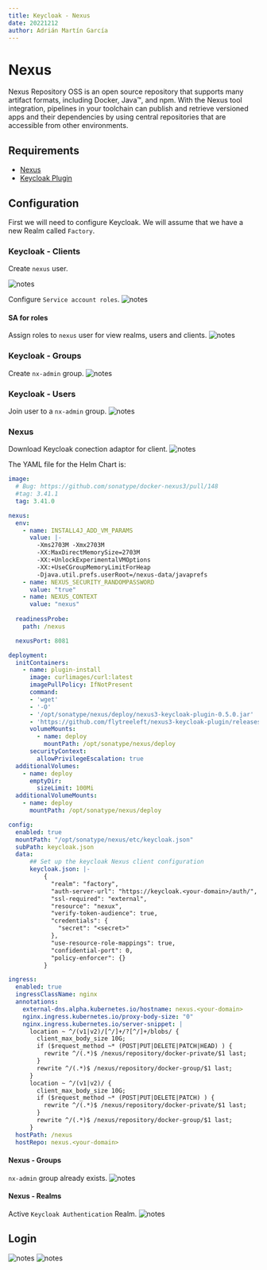 ```yaml
---
title: Keycloak - Nexus
date: 20221212
author: Adrián Martín García
---
```


# Nexus
Nexus Repository OSS is an open source repository that supports many artifact formats, including Docker, Java™, and npm. With the Nexus tool integration, pipelines in your toolchain can publish and retrieve versioned apps and their dependencies by using central repositories that are accessible from other environments.

## Requirements
* [Nexus](https://github.com/sonatype/nxrm3-helm-repository/tree/main/nexus-repository-manager)
* [Keycloak Plugin](https://github.com/flytreeleft/nexus3-keycloak-plugin)

## Configuration
First we will need to configure Keycloak. We will assume that we have a new Realm called `Factory`.

### Keycloak - Clients
Create `nexus` user.

![notes](../images/security_keycloak_nexus_client_01.png)


Configure `Service account roles`.
![notes](../images/security_keycloak_nexus_client_02.png)

#### SA for roles
Assign roles to `nexus` user for view realms, users and clients.
![notes](../images/security_keycloak_nexus_client_sa_roles.png)

### Keycloak - Groups
Create `nx-admin` group.
![notes](../images/security_keycloak_nexus_groups.png)

### Keycloak - Users
Join user to a `nx-admin` group.
![notes](../images/security_keycloak_nexus_users.png)

### Nexus
Download Keycloak conection adaptor for client.
![notes](../images/security_keycloak_jenkins_client_adapter.png)

The YAML file for the Helm Chart is:
```yaml
image:
  # Bug: https://github.com/sonatype/docker-nexus3/pull/148
  #tag: 3.41.1
  tag: 3.41.0

nexus:
  env:
    - name: INSTALL4J_ADD_VM_PARAMS
      value: |-
        -Xms2703M -Xmx2703M
        -XX:MaxDirectMemorySize=2703M
        -XX:+UnlockExperimentalVMOptions
        -XX:+UseCGroupMemoryLimitForHeap
        -Djava.util.prefs.userRoot=/nexus-data/javaprefs
    - name: NEXUS_SECURITY_RANDOMPASSWORD
      value: "true"
    - name: NEXUS_CONTEXT
      value: "nexus"
      
  readinessProbe:
    path: /nexus

  nexusPort: 8081

deployment:
  initContainers:
    - name: plugin-install
      image: curlimages/curl:latest
      imagePullPolicy: IfNotPresent
      command: 
      - 'wget'
      - '-O'
      - '/opt/sonatype/nexus/deploy/nexus3-keycloak-plugin-0.5.0.jar'
      - 'https://github.com/flytreeleft/nexus3-keycloak-plugin/releases/download/v0.5.0/nexus3-keycloak-plugin-0.5.0.jar'
      volumeMounts:
        - name: deploy
          mountPath: /opt/sonatype/nexus/deploy
      securityContext:
        allowPrivilegeEscalation: true
  additionalVolumes:
    - name: deploy
      emptyDir:
        sizeLimit: 100Mi
  additionalVolumeMounts:
    - name: deploy
      mountPath: /opt/sonatype/nexus/deploy

config:
  enabled: true
  mountPath: "/opt/sonatype/nexus/etc/keycloak.json"
  subPath: keycloak.json
  data:
      ## Set up the keycloak Nexus client configuration
      keycloak.json: |-
          {
            "realm": "factory",
            "auth-server-url": "https://keycloak.<your-domain>/auth/",
            "ssl-required": "external",
            "resource": "nexux",
            "verify-token-audience": true,
            "credentials": {
              "secret": "<secret>"
            },
            "use-resource-role-mappings": true,
            "confidential-port": 0,
            "policy-enforcer": {}
          }

ingress:
  enabled: true
  ingressClassName: nginx
  annotations:
    external-dns.alpha.kubernetes.io/hostname: nexus.<your-domain>
    nginx.ingress.kubernetes.io/proxy-body-size: "0"
    nginx.ingress.kubernetes.io/server-snippet: |
      location ~ ^/(v1|v2)/[^/]+/?[^/]+/blobs/ {
        client_max_body_size 10G;
        if ($request_method ~* (POST|PUT|DELETE|PATCH|HEAD) ) {
          rewrite ^/(.*)$ /nexus/repository/docker-private/$1 last;
        }
        rewrite ^/(.*)$ /nexus/repository/docker-group/$1 last;
      }
      location ~ ^/(v1|v2)/ {
        client_max_body_size 10G;
        if ($request_method ~* (POST|PUT|DELETE|PATCH) ) {
          rewrite ^/(.*)$ /nexus/repository/docker-private/$1 last;
        }
        rewrite ^/(.*)$ /nexus/repository/docker-group/$1 last;
      }
  hostPath: /nexus
  hostRepo: nexus.<your-domain>
```

#### Nexus - Groups
`nx-admin` group already exists.
![notes](../images/security_keycloak_nexus_role_groups.png)

#### Nexus - Realms
Active `Keycloak Authentication` Realm.
![notes](../images/security_keycloak_nexus_realms.png)

## Login
![notes](../images/security_keycloak_nexus_login_01.png)
![notes](../images/security_keycloak_nexus_login_02.png)
